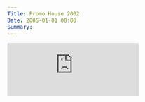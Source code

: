 ```yaml
---
Title: Promo House 2002
Date: 2005-01-01 00:00
Summary:
---
```


<!--
Tags: About, About Music, Continuous DJ Mix
Summary: Continuous DJ Mix / Deep House, Disco House
-->

<!--
### Description

* Continuous DJ Mix
* Genre: Deep House, Disco House
-->

<div class="mixcloud-container">
    <iframe height="120" src="https://www.mixcloud.com/widget/iframe/?hide_cover=1&light=1&hide_artwork=1&feed=%2Ftkmix%2Fdemo-house-2002%2F" frameborder="0" ></iframe>
</div>
